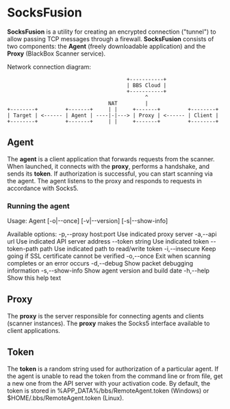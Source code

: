 # SocksFusion

**SocksFusion** is a utility for creating an encrypted connection ("tunnel") to allow passing TCP messages through a firewall. **SocksFusion** consists of two components: the **Agent** (freely downloadable application) and the **Proxy** (BlackBox Scanner service). 

Network connection diagram:

                                           +-----------+
                                           | BBS Cloud |
                                           +-----------+
                                                 ^
                                     NAT         |
    +--------+         +-------+     | |     +-------+         +--------+
    | Target | <------ | Agent | ----|-|---> | Proxy | <------ | Client |
    +--------+         +-------+     | |     +-------+         +--------+


## Agent

The **agent** is a client application that forwards requests from the scanner. When launched, it connects with the **proxy**, performs a handshake, and sends its **token**. If authorization is successful, you can start scanning via the agent. The agent listens to the proxy and responds to requests in accordance with Socks5.

### Running the agent

Usage: Agent [-o|--once] [-v|--version] [-s|--show-info]

Available options:
  -p,--proxy host:port     Use indicated proxy server
  -a,--api url             Use indicated API server address
  --token string           Use indicated token
  --token-path path        Use indicated path to read/write token
  -i,--insecure            Keep going if SSL certificate cannot be verified
  -o,--once                Exit when scanning completes or an error occurs
  -d,--debug               Show packet debugging information
  -s,--show-info           Show agent version and build date
  -h,--help                Show this help text

## Proxy

The **proxy** is the server responsible for connecting agents and clients (scanner instances). The **proxy** makes the Socks5 interface available to client applications.

## Token

The **token** is a random string used for authorization of a particular agent. If the agent is unable to read the token from the command line or from file, get a new one from the API server with your activation code. By default, the token is stored in %APP_DATA%/bbs/RemoteAgent.token (Windows) or $HOME/.bbs/RemoteAgent.token (Linux).
